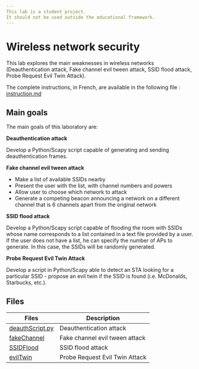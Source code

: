 ```yaml
---
This lab is a student project.
It should not be used outside the educational framework.
---
```


# Wireless network security

This lab explores the main weaknesses in wireless networks (Deauthentication attack, Fake channel evil tween attack, SSID flood attack, Probe Request Evil Twin Attack).

The complete instructions, in French, are available in the following file : [instruction.md](./instruction.md)

## Main goals

The main goals of this laboratory are:

**Deauthentication attack**

Develop a Python/Scapy script capable of generating and sending deauthentication frames.

**Fake channel evil tween attack**

* Make a list of available SSIDs nearby
* Present the user with the list, with channel numbers and powers
* Allow user to choose which network to attack
* Generate a competing beacon announcing a network on a different channel that is 6 channels apart from the original network

**SSID flood attack**

Develop a Python/Scapy script capable of flooding the room with SSIDs whose name corresponds to a list contained in a text file provided by a user. If the user does not have a list, he can specify the number of APs to generate. In this case, the SSIDs will be randomly generated.

**Probe Request Evil Twin Attack**

Develop a script in Python/Scapy able to detect an STA looking for a particular SSID - propose an evil twin if the SSID is found (i.e. McDonalds, Starbucks, etc.).



## **Files**

| Files                                      | Description                    |
| ------------------------------------------ | ------------------------------ |
| [deauthScript.py](Scripts/deauthScript.py) | Deauthentication attack        |
| [fakeChannel](Scripts/fakeChannel.py)      | Fake channel evil tween attack |
| [SSIDFlood](Scripts/SSIDFlood.py)          | SSID flood attack              |
| [evilTwin](Scripts/evilTwin.py)            | Probe Request Evil Twin Attack |

